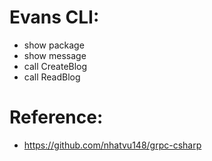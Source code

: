 # Evans CLI:

- show package
- show message
- call CreateBlog
- call ReadBlog

# Reference:

- https://github.com/nhatvu148/grpc-csharp
